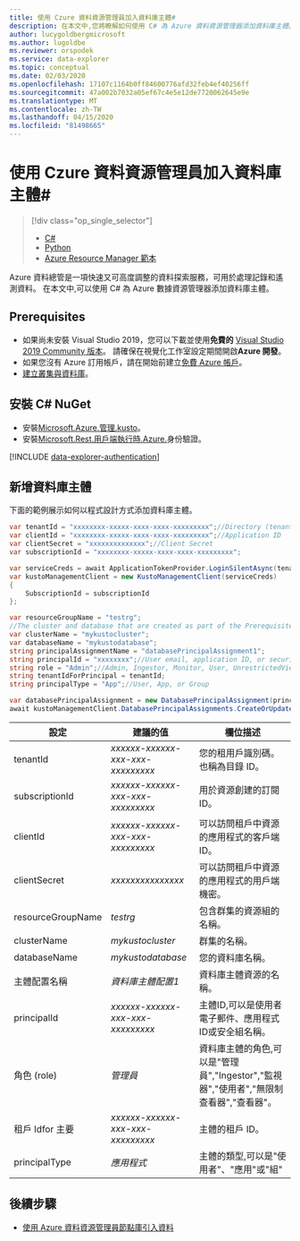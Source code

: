 ```yaml
---
title: 使用 Czure 資料資源管理員加入資料庫主體#
description: 在本文中,您將瞭解如何使用 C# 為 Azure 資料資源管理器添加資料庫主體。
author: lucygoldbergmicrosoft
ms.author: lugoldbe
ms.reviewer: orspodek
ms.service: data-explorer
ms.topic: conceptual
ms.date: 02/03/2020
ms.openlocfilehash: 17107c1164b0ff84600776afd32feb4ef40256ff
ms.sourcegitcommit: 47a002b7032a05ef67c4e5e12de7720062645e9e
ms.translationtype: MT
ms.contentlocale: zh-TW
ms.lasthandoff: 04/15/2020
ms.locfileid: "81498665"
---
```

# <a name="add-database-principals-for-azure-data-explorer-by-using-c"></a>使用 Czure 資料資源管理員加入資料庫主體#

> [!div class="op_single_selector"]
> * [C#](database-principal-csharp.md)
> * [Python](database-principal-python.md)
> * [Azure Resource Manager 範本](database-principal-resource-manager.md)

Azure 資料總管是一項快速又可高度調整的資料探索服務，可用於處理記錄和遙測資料。 在本文中,可以使用 C# 為 Azure 數據資源管理器添加資料庫主體。

## <a name="prerequisites"></a>Prerequisites

* 如果尚未安裝 Visual Studio 2019，您可以下載並使用**免費的** [Visual Studio 2019 Community 版本](https://www.visualstudio.com/downloads/)。 請確保在視覺化工作室設定期間開啟**Azure 開發**。
* 如果您沒有 Azure 訂用帳戶，請在開始前建立[免費 Azure 帳戶](https://azure.microsoft.com/free/)。
* [建立叢集與資料庫](create-cluster-database-csharp.md)。

## <a name="install-c-nuget"></a>安裝 C# NuGet

* 安裝[Microsoft.Azure.管理.kusto](https://www.nuget.org/packages/Microsoft.Azure.Management.Kusto/)。
* 安裝[Microsoft.Rest.用戶端執行時.Azure.](https://www.nuget.org/packages/Microsoft.Rest.ClientRuntime.Azure.Authentication)身份驗證。

[!INCLUDE [data-explorer-authentication](includes/data-explorer-authentication.md)]

## <a name="add-a-database-principal"></a>新增資料庫主體

下面的範例展示如何以程式設計方式添加資料庫主體。

```csharp
var tenantId = "xxxxxxxx-xxxxx-xxxx-xxxx-xxxxxxxxx";//Directory (tenant) ID
var clientId = "xxxxxxxx-xxxxx-xxxx-xxxx-xxxxxxxxx";//Application ID
var clientSecret = "xxxxxxxxxxxxxx";//Client Secret
var subscriptionId = "xxxxxxxx-xxxxx-xxxx-xxxx-xxxxxxxxx";

var serviceCreds = await ApplicationTokenProvider.LoginSilentAsync(tenantId, clientId, clientSecret);
var kustoManagementClient = new KustoManagementClient(serviceCreds)
{
    SubscriptionId = subscriptionId
};

var resourceGroupName = "testrg";
//The cluster and database that are created as part of the Prerequisites
var clusterName = "mykustocluster";
var databaseName = "mykustodatabase";
string principalAssignmentName = "databasePrincipalAssignment1";
string principalId = "xxxxxxxx";//User email, application ID, or security group name
string role = "Admin";//Admin, Ingestor, Monitor, User, UnrestrictedViewers, Viewer
string tenantIdForPrincipal = tenantId;
string principalType = "App";//User, App, or Group

var databasePrincipalAssignment = new DatabasePrincipalAssignment(principalId, role, principalType, tenantId: tenantIdForPrincipal);
await kustoManagementClient.DatabasePrincipalAssignments.CreateOrUpdateAsync(resourceGroupName, clusterName, databaseName, principalAssignmentName, databasePrincipalAssignment);
```

|**設定** | **建議的值** | **欄位描述**|
|---|---|---|
| tenantId | *xxxxxx-xxxxxx-xxx-xxx-xxxxxxxxx* | 您的租用戶識別碼。 也稱為目錄 ID。|
| subscriptionId | *xxxxxx-xxxxxx-xxx-xxx-xxxxxxxxx* | 用於資源創建的訂閱 ID。|
| clientId | *xxxxxx-xxxxxx-xxx-xxx-xxxxxxxxx* | 可以訪問租戶中資源的應用程式的客戶端 ID。|
| clientSecret | *xxxxxxxxxxxxxxx* | 可以訪問租戶中資源的應用程式的用戶端機密。 |
| resourceGroupName | *testrg* | 包含群集的資源組的名稱。|
| clusterName | *mykustocluster* | 群集的名稱。|
| databaseName | *mykustodatabase* | 您的資料庫名稱。|
| 主體配置名稱 | *資料庫主體配置1* | 資料庫主體資源的名稱。|
| principalId | *xxxxxx-xxxxxx-xxx-xxx-xxxxxxxxx* | 主體ID,可以是使用者電子郵件、應用程式ID或安全組名稱。|
| 角色 (role) | *管理員* | 資料庫主體的角色,可以是"管理員","Ingestor","監視器","使用者","無限制查看器","查看器"。|
| 租戶 Idfor 主要 | *xxxxxx-xxxxxx-xxx-xxx-xxxxxxxxx* | 主體的租戶 ID。|
| principalType | *應用程式* | 主體的類型,可以是"使用者"、"應用"或"組"|

## <a name="next-steps"></a>後續步驟

* [使用 Azure 資料資源管理員節點庫引入資料](node-ingest-data.md)
